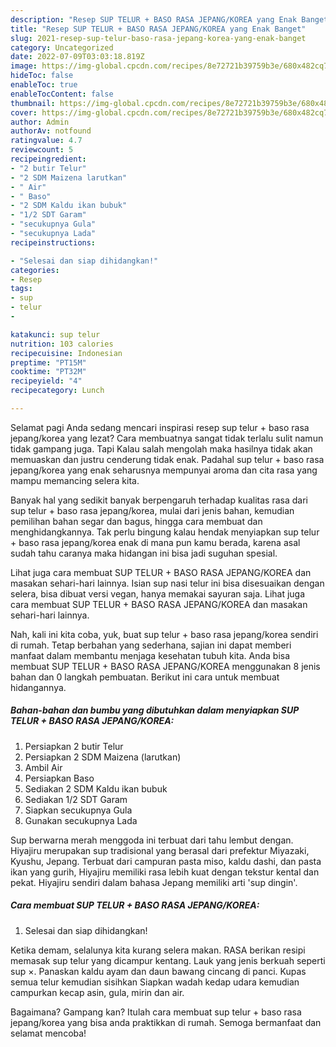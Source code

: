 ```yaml
---
description: "Resep SUP TELUR + BASO RASA JEPANG/KOREA yang Enak Banget"
title: "Resep SUP TELUR + BASO RASA JEPANG/KOREA yang Enak Banget"
slug: 2021-resep-sup-telur-baso-rasa-jepang-korea-yang-enak-banget
category: Uncategorized
date: 2022-07-09T03:03:18.819Z
image: https://img-global.cpcdn.com/recipes/8e72721b39759b3e/680x482cq70/sup-telur-baso-rasa-jepangkorea-foto-resep-utama.jpg
hideToc: false
enableToc: true
enableTocContent: false
thumbnail: https://img-global.cpcdn.com/recipes/8e72721b39759b3e/680x482cq70/sup-telur-baso-rasa-jepangkorea-foto-resep-utama.jpg
cover: https://img-global.cpcdn.com/recipes/8e72721b39759b3e/680x482cq70/sup-telur-baso-rasa-jepangkorea-foto-resep-utama.jpg
author: Admin
authorAv: notfound
ratingvalue: 4.7
reviewcount: 5
recipeingredient:
- "2 butir Telur"
- "2 SDM Maizena larutkan"
- " Air"
- " Baso"
- "2 SDM Kaldu ikan bubuk"
- "1/2 SDT Garam"
- "secukupnya Gula"
- "secukupnya Lada"
recipeinstructions:

- "Selesai dan siap dihidangkan!"
categories:
- Resep
tags:
- sup
- telur
- 

katakunci: sup telur  
nutrition: 103 calories
recipecuisine: Indonesian
preptime: "PT15M"
cooktime: "PT32M"
recipeyield: "4"
recipecategory: Lunch

---
```



Selamat pagi Anda sedang mencari inspirasi resep sup telur + baso rasa jepang/korea yang lezat? Cara membuatnya sangat tidak terlalu sulit namun tidak gampang juga. Tapi Kalau salah mengolah maka hasilnya tidak akan memuaskan dan justru cenderung tidak enak. Padahal sup telur + baso rasa jepang/korea yang enak seharusnya mempunyai aroma dan cita rasa yang mampu memancing selera kita.


Banyak hal yang sedikit banyak berpengaruh terhadap kualitas rasa dari sup telur + baso rasa jepang/korea, mulai dari jenis bahan, kemudian pemilihan bahan segar dan bagus, hingga cara membuat dan menghidangkannya. Tak perlu bingung kalau hendak menyiapkan sup telur + baso rasa jepang/korea enak di mana pun kamu berada, karena asal sudah tahu caranya maka hidangan ini bisa jadi suguhan spesial.

Lihat juga cara membuat SUP TELUR + BASO RASA JEPANG/KOREA dan masakan sehari-hari lainnya. Isian sup nasi telur ini bisa disesuaikan dengan selera, bisa dibuat versi vegan, hanya memakai sayuran saja. Lihat juga cara membuat SUP TELUR + BASO RASA JEPANG/KOREA dan masakan sehari-hari lainnya.


Nah, kali ini kita coba, yuk, buat sup telur + baso rasa jepang/korea sendiri di rumah. Tetap berbahan yang sederhana, sajian ini dapat memberi manfaat dalam membantu menjaga kesehatan tubuh kita. Anda bisa membuat SUP TELUR + BASO RASA JEPANG/KOREA menggunakan 8 jenis bahan dan 0 langkah pembuatan. Berikut ini cara untuk membuat hidangannya.

<!--inarticleads1-->

##### Bahan-bahan dan bumbu yang dibutuhkan dalam menyiapkan SUP TELUR + BASO RASA JEPANG/KOREA:

1. Persiapkan 2 butir Telur
1. Persiapkan 2 SDM Maizena (larutkan)
1. Ambil  Air
1. Persiapkan  Baso
1. Sediakan 2 SDM Kaldu ikan bubuk
1. Sediakan 1/2 SDT Garam
1. Siapkan secukupnya Gula
1. Gunakan secukupnya Lada


Sup berwarna merah menggoda ini terbuat dari tahu lembut dengan. Hiyajiru merupakan sup tradisional yang berasal dari prefektur Miyazaki, Kyushu, Jepang. Terbuat dari campuran pasta miso, kaldu dashi, dan pasta ikan yang gurih, Hiyajiru memiliki rasa lebih kuat dengan tekstur kental dan pekat. Hiyajiru sendiri dalam bahasa Jepang memiliki arti &#39;sup dingin&#39;. 

<!--inarticleads2-->

##### Cara membuat SUP TELUR + BASO RASA JEPANG/KOREA:


1. Selesai dan siap dihidangkan!

Ketika demam, selalunya kita kurang selera makan. RASA berikan resipi memasak sup telur yang dicampur kentang. Lauk yang jenis berkuah seperti sup ×. Panaskan kaldu ayam dan daun bawang cincang di panci. Kupas semua telur kemudian sisihkan Siapkan wadah kedap udara kemudian campurkan kecap asin, gula, mirin dan air. 

Bagaimana? Gampang kan? Itulah cara membuat sup telur + baso rasa jepang/korea yang bisa anda praktikkan di rumah. Semoga bermanfaat dan selamat mencoba!

